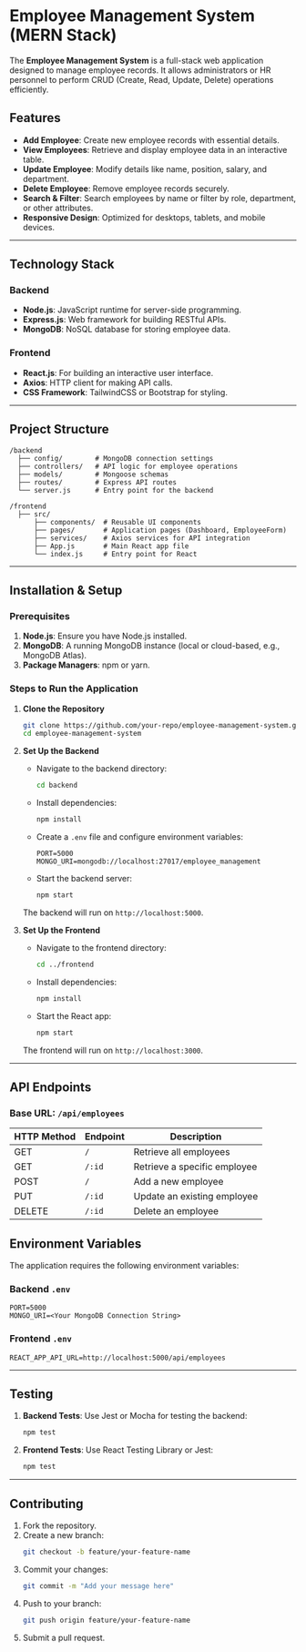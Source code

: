 # Employee Management System (MERN Stack)

The **Employee Management System** is a full-stack web application designed to manage employee records. It allows administrators or HR personnel to perform CRUD (Create, Read, Update, Delete) operations efficiently.

## Features

- **Add Employee**: Create new employee records with essential details.
- **View Employees**: Retrieve and display employee data in an interactive table.
- **Update Employee**: Modify details like name, position, salary, and department.
- **Delete Employee**: Remove employee records securely.
- **Search & Filter**: Search employees by name or filter by role, department, or other attributes.
- **Responsive Design**: Optimized for desktops, tablets, and mobile devices.

---

## Technology Stack

### Backend
- **Node.js**: JavaScript runtime for server-side programming.
- **Express.js**: Web framework for building RESTful APIs.
- **MongoDB**: NoSQL database for storing employee data.

### Frontend
- **React.js**: For building an interactive user interface.
- **Axios**: HTTP client for making API calls.
- **CSS Framework**: TailwindCSS or Bootstrap for styling.

---

## Project Structure

```
/backend
  ├── config/        # MongoDB connection settings
  ├── controllers/   # API logic for employee operations
  ├── models/        # Mongoose schemas
  ├── routes/        # Express API routes
  └── server.js      # Entry point for the backend

/frontend
  ├── src/
      ├── components/  # Reusable UI components
      ├── pages/       # Application pages (Dashboard, EmployeeForm)
      ├── services/    # Axios services for API integration
      ├── App.js       # Main React app file
      └── index.js     # Entry point for React
```

---

## Installation & Setup

### Prerequisites

1. **Node.js**: Ensure you have Node.js installed.
2. **MongoDB**: A running MongoDB instance (local or cloud-based, e.g., MongoDB Atlas).
3. **Package Managers**: npm or yarn.

### Steps to Run the Application

1. **Clone the Repository**
   ```bash
   git clone https://github.com/your-repo/employee-management-system.git
   cd employee-management-system
   ```

2. **Set Up the Backend**
   - Navigate to the backend directory:
     ```bash
     cd backend
     ```
   - Install dependencies:
     ```bash
     npm install
     ```
   - Create a `.env` file and configure environment variables:
     ```env
     PORT=5000
     MONGO_URI=mongodb://localhost:27017/employee_management
     ```
   - Start the backend server:
     ```bash
     npm start
     ```
   The backend will run on `http://localhost:5000`.

3. **Set Up the Frontend**
   - Navigate to the frontend directory:
     ```bash
     cd ../frontend
     ```
   - Install dependencies:
     ```bash
     npm install
     ```
   - Start the React app:
     ```bash
     npm start
     ```
   The frontend will run on `http://localhost:3000`.

---

## API Endpoints

### Base URL: `/api/employees`

| HTTP Method | Endpoint         | Description               |
|-------------|------------------|---------------------------|
| GET         | `/`              | Retrieve all employees    |
| GET         | `/:id`           | Retrieve a specific employee |
| POST        | `/`              | Add a new employee        |
| PUT         | `/:id`           | Update an existing employee |
| DELETE      | `/:id`           | Delete an employee        |


## Environment Variables

The application requires the following environment variables:

### Backend `.env`
```env
PORT=5000
MONGO_URI=<Your MongoDB Connection String>
```

### Frontend `.env`
```env
REACT_APP_API_URL=http://localhost:5000/api/employees
```

---

## Testing

1. **Backend Tests**: Use Jest or Mocha for testing the backend:
   ```bash
   npm test
   ```
2. **Frontend Tests**: Use React Testing Library or Jest:
   ```bash
   npm test
   ```
---

## Contributing

1. Fork the repository.
2. Create a new branch:
   ```bash
   git checkout -b feature/your-feature-name
   ```
3. Commit your changes:
   ```bash
   git commit -m "Add your message here"
   ```
4. Push to your branch:
   ```bash
   git push origin feature/your-feature-name
   ```
5. Submit a pull request.
